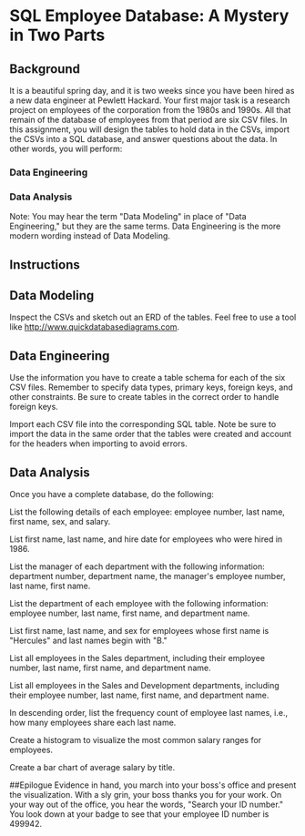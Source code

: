 # SQL Employee Database: A Mystery in Two Parts


## Background
It is a beautiful spring day, and it is two weeks since you have been hired as a new data engineer at Pewlett Hackard. Your first major task is a research project on employees of the corporation from the 1980s and 1990s. All that remain of the database of employees from that period are six CSV files.
In this assignment, you will design the tables to hold data in the CSVs, import the CSVs into a SQL database, and answer questions about the data. In other words, you will perform:


  ### Data Engineering


  ### Data Analysis


Note: You may hear the term "Data Modeling" in place of "Data Engineering," but they are the same terms. Data Engineering is the more modern wording instead of Data Modeling.





## Instructions

## Data Modeling
Inspect the CSVs and sketch out an ERD of the tables. Feel free to use a tool like http://www.quickdatabasediagrams.com.

## Data Engineering


Use the information you have to create a table schema for each of the six CSV files. Remember to specify data types, primary keys, foreign keys, and other constraints. Be sure to create tables in the correct order to handle foreign keys.


Import each CSV file into the corresponding SQL table. Note be sure to import the data in the same order that the tables were created and account for the headers when importing to avoid errors.



## Data Analysis
Once you have a complete database, do the following:


List the following details of each employee: employee number, last name, first name, sex, and salary.


List first name, last name, and hire date for employees who were hired in 1986.


List the manager of each department with the following information: department number, department name, the manager's employee number, last name, first name.


List the department of each employee with the following information: employee number, last name, first name, and department name.


List first name, last name, and sex for employees whose first name is "Hercules" and last names begin with "B."


List all employees in the Sales department, including their employee number, last name, first name, and department name.


List all employees in the Sales and Development departments, including their employee number, last name, first name, and department name.


In descending order, list the frequency count of employee last names, i.e., how many employees share each last name.










Create a histogram to visualize the most common salary ranges for employees.


Create a bar chart of average salary by title.



##Epilogue
Evidence in hand, you march into your boss's office and present the visualization. With a sly grin, your boss thanks you for your work. On your way out of the office, you hear the words, "Search your ID number." You look down at your badge to see that your employee ID number is 499942.
